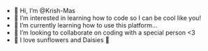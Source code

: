 - 👋 Hi, I’m @Krish-Mas
- 👀 I’m interested in learning how to code so I can be cool like you!
- 🌱 I’m currently learning how to use this platform...
- 💞️ I’m looking to collaborate on coding with a special person <3
- 🌻 I love sunflowers and Daisies 🌼

<!---
Krish-Mas/Krish-Mas is a ✨ special ✨ repository because its `README.md` (this file) appears on your GitHub profile.
You can click the Preview link to take a look at your changes.
--->
